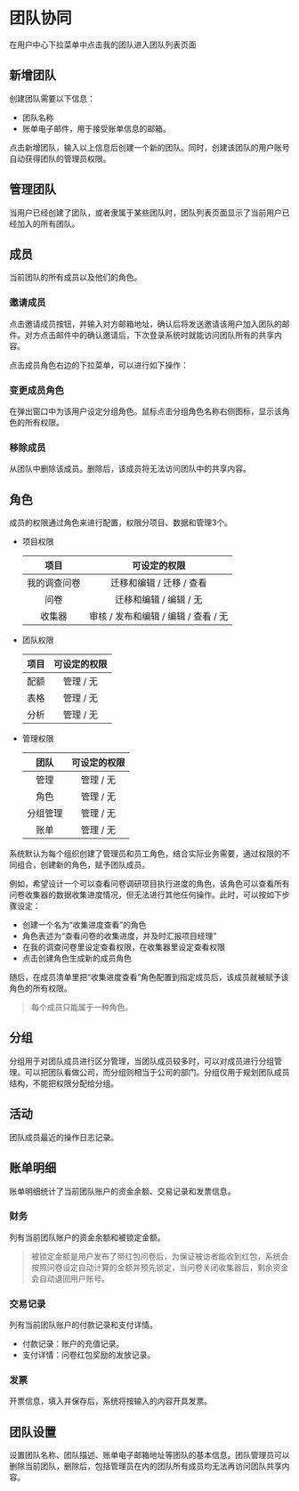 # 团队协同

在用户中心下拉菜单中点击我的团队进入团队列表页面

## 新增团队

创建团队需要以下信息：

+ 团队名称
+ 账单电子邮件，用于接受账单信息的邮箱。

点击新增团队，输入以上信息后创建一个新的团队。同时，创建该团队的用户账号自动获得团队的管理员权限。

## 管理团队

当用户已经创建了团队，或者隶属于某些团队时，团队列表页面显示了当前用户已经加入的所有团队。

## 成员

当前团队的所有成员以及他们的角色。

### 邀请成员

点击邀请成员按钮，并输入对方邮箱地址，确认后将发送邀请该用户加入团队的邮件。对方点击邮件中的确认邀请后，下次登录系统时就能访问团队所有的共享内容。

点击成员角色右边的下拉菜单，可以进行如下操作：

### 变更成员角色

在弹出窗口中为该用户设定分组角色。鼠标点击分组角色名称右侧图标，显示该角色的所有权限。

### 移除成员

从团队中删除该成员。删除后，该成员将无法访问团队中的共享内容。

## 角色

成员的权限通过角色来进行配置，权限分项目、数据和管理3个。

+ 项目权限

  | 项目 |可设定的权限|
  |:---:|:--------:|
  |我的调查问卷|迁移和编辑 / 迁移 / 查看|
  |问卷|迁移和编辑 / 编辑 / 无|
  |收集器|审核 / 发布和编辑 / 编辑 / 查看 / 无|

+ 团队权限

  | 项目 |可设定的权限|
  |:---:|:--------:|  
  |配额|管理 / 无|
  |表格|管理 / 无|
  |分析|管理 / 无|

+ 管理权限
  
  | 团队 |可设定的权限|
  |:---:|:--------:|
  |管理|管理 / 无|
  |角色|管理 / 无|
  |分组管理|管理 / 无|
  |账单|管理 / 无|

系统默认为每个组织创建了管理员和员工角色，结合实际业务需要，通过权限的不同组合，创建新的角色，赋予团队成员。

例如，希望设计一个可以查看问卷调研项目执行进度的角色，该角色可以查看所有问卷收集器的数据收集进度情况，但无法进行其他任何操作。此时，可以按如下步骤设定：

+ 创建一个名为“收集进度查看”的角色
+ 角色表述为“查看问卷的收集进度，并及时汇报项目经理”
+ 在我的调查问卷里设定查看权限，在收集器里设定查看权限
+ 点击创建角色生成新的成员角色

随后，在成员清单里把“收集进度查看”角色配置到指定成员后，该成员就被赋予该角色的所有权限。

> 每个成员只能属于一种角色。

## 分组

分组用于对团队成员进行区分管理，当团队成员较多时，可以对成员进行分组管理。可以把团队看做公司，而分组则相当于公司的部门。分组仅用于规划团队成员结构，不能把权限分配给分组。

## 活动

团队成员最近的操作日志记录。

## 账单明细

账单明细统计了当前团队账户的资金余额、交易记录和发票信息。

### 财务

列有当前团队账户的资金余额和被锁定金额。

> 被锁定金额是用户发布了带红包问卷后，为保证被访者能收到红包，系统会按照问卷设定自动计算的金额并预先锁定，当问卷关闭收集器后，剩余资金会自动退回用户账号。

### 交易记录

列有当前团队账户的付款记录和支付详情。

+ 付款记录：账户的充值记录。
+ 支付详情：问卷红包奖励的发放记录。

### 发票

开票信息，填入并保存后，系统将按输入的内容开具发票。

## 团队设置

设置团队名称、团队描述、账单电子邮箱地址等团队的基本信息。团队管理员可以删除当前团队，删除后，包括管理员在内的团队所有成员均无法再访问团队共享内容。
